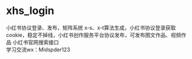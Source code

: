 # xhs_login
小红书协议登录、发布，矩阵系统
x-s、x-t算法生成，小红书协议登录获取cookie，稳定不掉线，小红书创作服务平台协议发布，可发布图文作品、视频作品
小红书官网搜索接口  
学习交流wx：Midspder123

